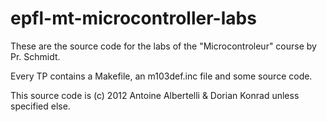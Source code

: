 epfl-mt-microcontroller-labs
============================

These are the source code for the labs of the "Microcontroleur" course by Pr. Schmidt.

Every TP contains a Makefile, an m103def.inc file and some source code.

This source code is (c) 2012 Antoine Albertelli & Dorian Konrad unless specified else.
